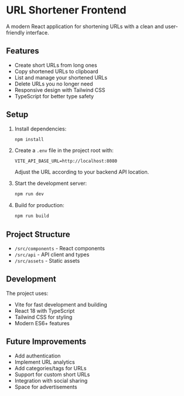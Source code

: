 # URL Shortener Frontend

A modern React application for shortening URLs with a clean and user-friendly interface.

## Features

- Create short URLs from long ones
- Copy shortened URLs to clipboard
- List and manage your shortened URLs
- Delete URLs you no longer need
- Responsive design with Tailwind CSS
- TypeScript for better type safety

## Setup

1. Install dependencies:

   ```bash
   npm install
   ```

2. Create a `.env` file in the project root with:

   ```
   VITE_API_BASE_URL=http://localhost:8080
   ```

   Adjust the URL according to your backend API location.

3. Start the development server:

   ```bash
   npm run dev
   ```

4. Build for production:
   ```bash
   npm run build
   ```

## Project Structure

- `/src/components` - React components
- `/src/api` - API client and types
- `/src/assets` - Static assets

## Development

The project uses:

- Vite for fast development and building
- React 18 with TypeScript
- Tailwind CSS for styling
- Modern ES6+ features

## Future Improvements

- Add authentication
- Implement URL analytics
- Add categories/tags for URLs
- Support for custom short URLs
- Integration with social sharing
- Space for advertisements
